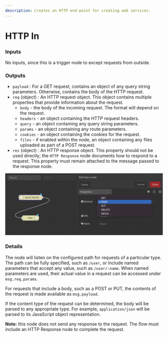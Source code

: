 ```yaml
---
description: Creates an HTTP end-point for creating web services.
---
```


# HTTP In

### Inputs

No inputs, since this is a trigger node to except requests from outside.

### Outputs

* `payload` : For a GET request, contains an object of any query string parameters. Otherwise, contains the body of the HTTP request.
* `req` (object) : An HTTP request object. This object contains multiple properties that provide information about the request.
  * `body` - the body of the incoming request. The format will depend on the request.
  * `headers` - an object containing the HTTP request headers.
  * `query` - an object containing any query string parameters.
  * `params` - an object containing any route parameters.
  * `cookies` - an object containing the cookies for the request.
  * `files` - if enabled within the node, an object containing any files uploaded as part of a POST request.
* `res` (object) : An HTTP response object. This property should not be used directly; the `HTTP Response` node documents how to respond to a request. This property must remain attached to the message passed to the response node.

![](<../../../../.gitbook/assets/image (28) (1).png>)

### Details

The node will listen on the configured path for requests of a particular type. The path can be fully specified, such as `/user`, or include named parameters that accept any value, such as `/user/:name`. When named parameters are used, their actual value in a request can be accessed under `msg.req.params`.

For requests that include a body, such as a POST or PUT, the contents of the request is made available as `msg.payload`.

If the content type of the request can be determined, the body will be parsed to any appropriate type. For example, `application/json` will be parsed to its JavaScript object representation.

**Note:** this node does not send any response to the request. The flow must include an HTTP Response node to complete the request.
